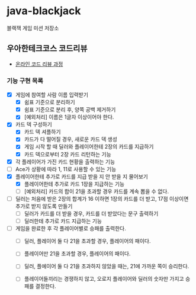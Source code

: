 # java-blackjack
블랙잭 게임 미션 저장소

## 우아한테크코스 코드리뷰
* [온라인 코드 리뷰 과정](https://github.com/woowacourse/woowacourse-docs/blob/master/maincourse/README.md)

### 기능 구현 목록
- [x] 게임에 참여할 사람 이름 입력받기
  - [x] 쉼표 기준으로 분리하기
  - [x] 쉼표 기준으로 분리 후, 양쪽 공백 제거하기
  - [x] [예외처리] 이름은 1글자 이상이어야 한다.
- [x] 카드 덱 구성하기
  - [x] 카드 덱 셔플하기
  - [x] 카드가 다 떨어질 경우, 새로운 카드 덱 생성
  - [x] 게임 시작 할 때 딜러와 플레이어한테 2장의 카드를 지급하기
  - [x] 카드 덱으로부터 2장 카드 리턴하는 기능
- [x] 각 플레이어가 가진 카드 현황을 출력하는 기능
- [ ] Ace가 상황에 따라 1, 11로 사용할 수 있는 기능
- [x] 플레이어한테 추가로 카드를 지급 받을 지 안 받을 지 물어보기
  - [x] 플레이어한테 추가로 카드 1장을 지급하는 기능
  - [ ] [예외처리] 카드의 합이 21을 초과할 경우 카드를 계속 뽑을 수 없다. 
- [ ] 딜러는 처음에 받은 2장의 합계가 16 이하면 1장의 카드를 더 받고, 17점 이상이면 추가로 받지 않도록 만들기
    - [ ] 딜러가 카드를 더 받을 경우, 카드를 더 받았다는 문구 출력하기
    - [ ] 딜러한테 추가로 카드 지급하는 기능
- [ ] 게임을 완료한 후 각 플레이어별로 승패를 출력한다.
  - [ ] 딜러, 플레이어 둘 다 21을 초과할 경우, 플레이어의 패이다. 
  - [ ] 플레이어만 21을 초과할 경우, 플레이어의 패이다.
  - [ ] 딜러, 플에이어 둘 다 21을 초과하지 않았을 때는, 21에 가까운 쪽이 승리한다.
  - [ ] 플레이어들끼리는 경쟁하지 않고, 오로지 플레이어와 딜러의 숫자만 가지고 승패를 결정한다. 
    
    
